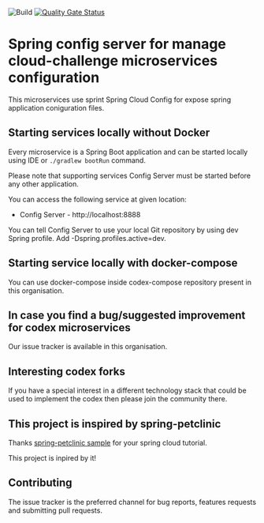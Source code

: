 ![Build](https://github.com/cloud-challenge/codex-config/workflows/Build/badge.svg?branch=master)
[![Quality Gate Status](https://sonarcloud.io/api/project_badges/measure?project=cloud-challenge_codex-config&metric=alert_status)](https://sonarcloud.io/dashboard?id=cloud-challenge_codex-config)

# Spring config server for manage cloud-challenge microservices configuration

This microservices use sprint Spring Cloud Config for expose spring application coniguration files.

## Starting services locally without Docker

Every microservice is a Spring Boot application and can be started locally using IDE or `./gradlew bootRun` command.

Please note that supporting services Config Server must be started before any other application.

You can access the following service at given location:

* Config Server - http://localhost:8888

You can tell Config Server to use your local Git repository by using dev Spring profile. Add -Dspring.profiles.active=dev.

## Starting service locally with docker-compose

You can use docker-compose inside codex-compose repository present in this organisation.

## In case you find a bug/suggested improvement for codex microservices
Our issue tracker is available in this organisation.

## Interesting codex forks

If you have a special interest in a different technology stack that could be used to implement the codex then please join the community there.

## This project is inspired by spring-petclinic

Thanks [spring-petclinic sample](https://github.com/spring-petclinic) for your spring cloud tutorial.

This project is inpired by it!

## Contributing
The issue tracker is the preferred channel for bug reports, features requests and submitting pull requests.

